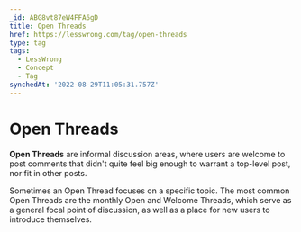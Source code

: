 ```yaml
---
_id: ABG8vt87eW4FFA6gD
title: Open Threads
href: https://lesswrong.com/tag/open-threads
type: tag
tags:
  - LessWrong
  - Concept
  - Tag
synchedAt: '2022-08-29T11:05:31.757Z'
---
```

# Open Threads

**Open Threads** are informal discussion areas, where users are welcome to post comments that didn't quite feel big enough to warrant a top-level post, nor fit in other posts.

Sometimes an Open Thread focuses on a specific topic. The most common Open Threads are the monthly Open and Welcome Threads, which serve as a general focal point of discussion, as well as a place for new users to introduce themselves.